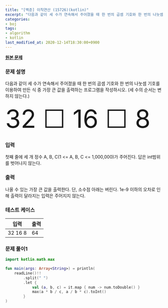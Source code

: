 ```yaml
---
title: "[백준] 이칙연산 (15726)(kotlin)"
excerpt: "다음과 같이 세 수가 연속해서 주어졌을 때 한 번의 곱셈 기호와 한 번의 나눗셈 기호를 이용하여 만든 식 중 가장 큰 값을 출력하는 프로그램을 작성하시오. "
categories:
- boj
tags:
- algorithm
- kotlin
last_modified_at: 2020-12-14T18:30:00+0900
---
```


**[원본 문제](https://www.acmicpc.net/problem/15726)**

### 문제 설명

다음과 같이 세 수가 연속해서 주어졌을 때 한 번의 곱셈 기호와 한 번의 나눗셈 기호를 이용하여 만든 식 중 가장 큰 값을 출력하는 프로그램을 작성하시오. (세 수의 순서는 변하지 않는다.)

<span style="font-size:80px;">32 ☐ 16 ☐ 8</span>

### 입력

첫째 줄에 세 개 정수 A, B, C(1 <= A, B, C <= 1,000,000)가 주어진다. 답은 int범위를 벗어나지 않는다.

### 출력

나올 수 있는 가장 큰 값을 출력한다. 단, 소수점 아래는 버린다. 1e\-9 이하의 오차로 인해 출력이 달라지는 입력은 주어지지 않는다.

### 테스트 케이스

|입력|출력|
|-----|-----|
|32 16 8|64|

### 문제 풀이1 
```kotlin
import kotlin.math.max

fun main(args: Array<String>) = println(
    readLine()!!
        .split(" ")
        .let {
            val (a, b, c) = it.map { num -> num.toDouble() }
            max(a * b / c, a / b * c).toInt()
        }
)
```
